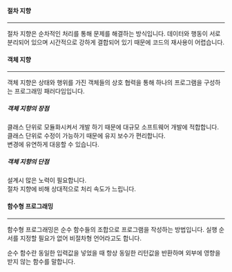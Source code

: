 #### 절차 지향
---
절차 지향은 순차적인 처리를 통해 문제를 해결하는 방식입니다. 데이터와 행동이 서로 분리되어 있으며 시간적으로 강하게 결합되어 있기 때문에 코드의 재사용이 어렵습니다.

#### 객체 지향
---
객체 지향은 상태와 행위를 가진 객체들의 상호 협력을 통해 하나의 프로그램을 구성하는 프로그래밍 패러다임입니다.
##### 객체 지향의 장점  
클래스 단위로 모듈화시켜서 개발 하기 때문에 대규모 소프트웨어 개발에 적합합니다.  
클래스 단위로 수정이 가능하기 때문에 유지 보수가 편리합니다.  
변경에 유연하게 대응할 수 있습니다.  
  
##### 객체 지향의 단점  
설계시 많은 노력이 필요합니다.  
절차 지향에 비해 상대적으로 처리 속도가 느립니다.

#### 함수형 프로그래밍
---
함수형 프로그래밍은 순수 함수들의 조합으로 프로그램을 작성하는 방법입니다. 실행 순서를 지정할 필요가 없어 비절차형 언어라고도 합니다. 

순수 함수란 동일한 입력값을 넣었을 때 항상 동일한 리턴값을 반환하며 외부에 영향을 받지 않는 함수를 말합니다.